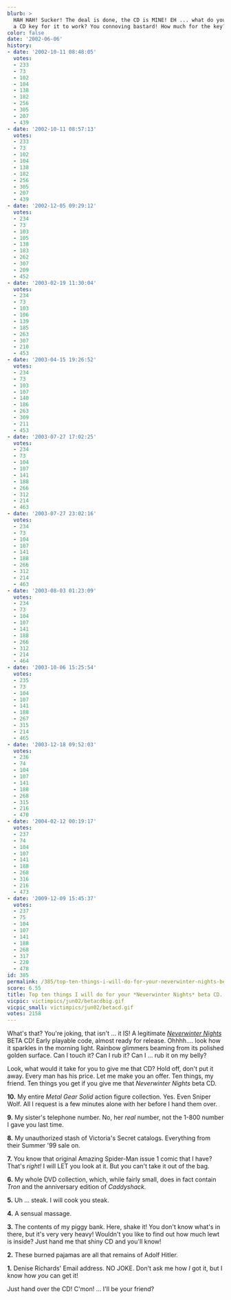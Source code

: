 ```yaml
---
blurb: >
  HAH HAH! Sucker! The deal is done, the CD is MINE! EH ... what do you mean I need
  a CD key for it to work? You connoving bastard! How much for the key?
color: false
date: '2002-06-06'
history:
- date: '2002-10-11 08:48:05'
  votes:
  - 233
  - 73
  - 102
  - 104
  - 138
  - 182
  - 256
  - 305
  - 207
  - 439
- date: '2002-10-11 08:57:13'
  votes:
  - 233
  - 73
  - 102
  - 104
  - 138
  - 182
  - 256
  - 305
  - 207
  - 439
- date: '2002-12-05 09:29:12'
  votes:
  - 234
  - 73
  - 103
  - 105
  - 138
  - 183
  - 262
  - 307
  - 209
  - 452
- date: '2003-02-19 11:30:04'
  votes:
  - 234
  - 73
  - 103
  - 106
  - 139
  - 185
  - 263
  - 307
  - 210
  - 453
- date: '2003-04-15 19:26:52'
  votes:
  - 234
  - 73
  - 103
  - 107
  - 140
  - 186
  - 263
  - 309
  - 211
  - 453
- date: '2003-07-27 17:02:25'
  votes:
  - 234
  - 73
  - 104
  - 107
  - 141
  - 188
  - 266
  - 312
  - 214
  - 463
- date: '2003-07-27 23:02:16'
  votes:
  - 234
  - 73
  - 104
  - 107
  - 141
  - 188
  - 266
  - 312
  - 214
  - 463
- date: '2003-08-03 01:23:09'
  votes:
  - 234
  - 73
  - 104
  - 107
  - 141
  - 188
  - 266
  - 312
  - 214
  - 464
- date: '2003-10-06 15:25:54'
  votes:
  - 235
  - 73
  - 104
  - 107
  - 141
  - 188
  - 267
  - 315
  - 214
  - 465
- date: '2003-12-18 09:52:03'
  votes:
  - 236
  - 74
  - 104
  - 107
  - 141
  - 188
  - 268
  - 315
  - 216
  - 470
- date: '2004-02-12 00:19:17'
  votes:
  - 237
  - 74
  - 104
  - 107
  - 141
  - 188
  - 268
  - 316
  - 216
  - 473
- date: '2009-12-09 15:45:37'
  votes:
  - 237
  - 75
  - 104
  - 107
  - 141
  - 188
  - 268
  - 317
  - 220
  - 478
id: 385
permalink: /385/top-ten-things-i-will-do-for-your-neverwinter-nights-beta-cd/
score: 6.55
title: Top ten things I will do for your *Neverwinter Nights* beta CD...
vicpic: victimpics/jun02/betacdbig.gif
vicpic_small: victimpics/jun02/betacd.gif
votes: 2158
---
```


What's that? You're joking, that isn't ... it IS! A legitimate
[*Neverwinter
Nights*](http://web.archive.org/web/20020606000000/http://www.rpgplanet.com/planetnw/)
BETA CD! Early playable code, almost ready for release. Ohhhh.... look
how it sparkles in the morning light. Rainbow glimmers beaming from its
polished golden surface. Can I touch it? Can I rub it? Can I ... rub it
on my belly?

Look, what would it take for you to give me that CD? Hold off, don't put
it away. Every man has his price. Let me make you an offer. Ten things,
my friend. Ten things you get if you give me that *Neverwinter Nights*
beta CD.

**10.** My entire *Metal Gear Solid* action figure collection. Yes. Even
Sniper Wolf. All I request is a few minutes alone with her before I hand
them over.

**9.** My sister's telephone number. No, her *real* number, not the
1-800 number I gave you last time.

**8.** My unauthorized stash of Victoria's Secret catalogs. Everything
from their Summer '99 sale on.

**7.** You know that original Amazing Spider-Man issue 1 comic that I
have? That's *right!* I will LET you look at it. But you can't take it
out of the bag.

**6.** My whole DVD collection, which, while fairly small, does in fact
contain *Tron* and the anniversary edition of *Caddyshack.*

**5.** Uh ... steak. I will cook you steak.

**4.** A sensual massage.

**3.** The contents of my piggy bank. Here, shake it! You don't know
what's in there, but it's very very heavy! Wouldn't you like to find out
how much lewt is inside? Just hand me that shiny CD and you'll know!

**2.** These burned pajamas are all that remains of Adolf Hitler.

**1.** Denise Richards' Email address. NO JOKE. Don't ask me how *I* got
it, but I know how *you* can get it!

Just hand over the CD! C'mon! ... I'll be your friend?